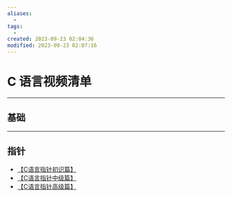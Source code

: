 ```yaml
---
aliases:
  - 
tags:
  - 
created: 2023-09-23 02:04:36
modified: 2023-09-23 02:07:16
---
```

# C 语言视频清单

---

## 基础

---

## 指针

* [【C语言指针初识篇】](https://www.bilibili.com/video/BV17u411A78X)
* [【C语言指针中级篇】](https://www.bilibili.com/video/BV1yu411c7EG)
* [【C语言指针高级篇】](https://www.bilibili.com/video/BV1ww411q7DV)